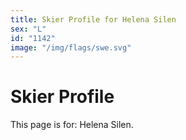 ```yaml
---
title: Skier Profile for Helena Silen
sex: "L"
id: "1142"
image: "/img/flags/swe.svg" 
---
```


# Skier Profile

This page is for: Helena Silen.
    